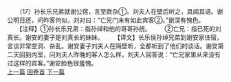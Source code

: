 　　（17）孙长乐兄弟就谢公宿，言至款杂①。刘夫人在壁后听之，具闻其语。谢公明日还，问昨客何似，刘对曰：“亡兄门未有如此宾客②。”谢深有愧色。
　　【注释】①孙长乐兄弟：指孙绰和他的哥哥孙统。
　　②亡兄：指已死的刘真长。谢安的妻子是刘真长的妹妹。
　　【译文】长乐侯孙绰兄弟到谢安家住宿，言谈非常空洞、杂乱。谢安妻子刘夫人在隔壁听，全都听到了他们的谈话。谢安第二天回到内室，问刘夫人昨晚的客人怎么样，刘夫人回答说：“亡兄家里从来没有过这样的宾客。”谢安脸色很羞愧。
<br>[上一篇](26_16) [回卷首](26_00) [下一篇](26_18)
